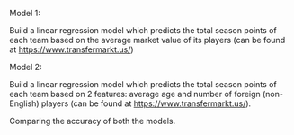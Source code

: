 Model 1:

Build a linear regression model which predicts the total season points of each team based on the average market value of its players (can be found at https://www.transfermarkt.us/)

Model 2:

Build a linear regression model which predicts the total season points of each team based on 2 features: average age and number of foreign (non-English) players (can be found at https://www.transfermarkt.us/).

Comparing the accuracy of both the models.